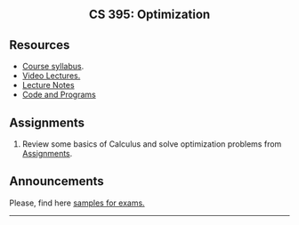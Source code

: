 <center>

## CS 395: Optimization

</center>

## Resources

*   [Course syllabus](CourseSyllabus.pdf).
*   [Video Lectures.](https://www.youtube.com/playlist?list=PLoK2Lr1miEm_Y3uZXLCPywdXL5oqKe7d3)
*   [Lecture Notes](LectureNotes/)
*   [Code and Programs](Code)

## Assignments

1. Review some basics of Calculus and solve optimization problems from [Assignments](Assignments).

## **Announcements**

Please, find here [samples for exams.](Exams)

* * *
